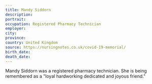 ```yaml
---
title: Mandy Siddorn
description: 
portrait: 
occupation: Registered Pharmacy Technician
employer: 
city: 
province: 
country: United Kingdom
source: https://nursingnotes.co.uk/covid-19-memorial/
birth_date: 
death_date: 
---
```


Mandy Siddorn was a registered pharmacy technician. She is being remembered as a "loyal hardworking dedicated and joyous friend."